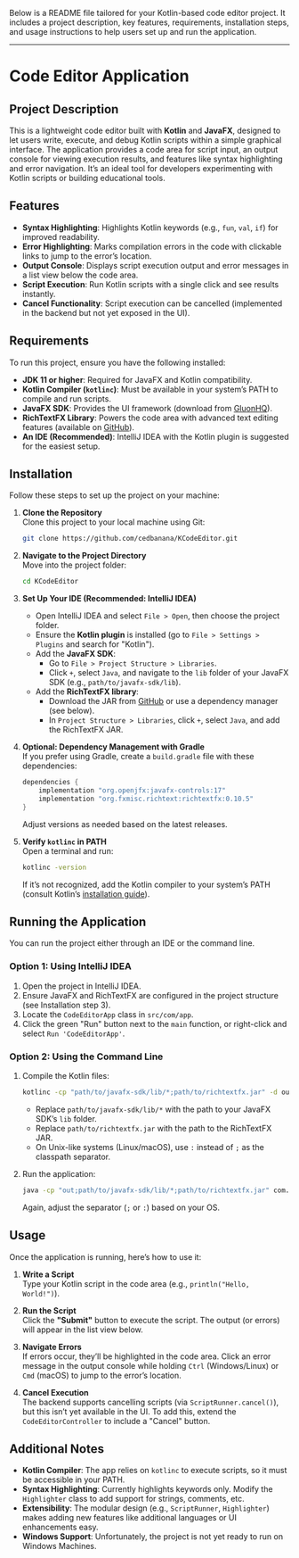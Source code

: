 Below is a README file tailored for your Kotlin-based code editor project. It includes a project description, key features, requirements, installation steps, and usage instructions to help users set up and run the application.

---

# Code Editor Application

## Project Description

This is a lightweight code editor built with **Kotlin** and **JavaFX**, designed to let users write, execute, and debug Kotlin scripts within a simple graphical interface. The application provides a code area for script input, an output console for viewing execution results, and features like syntax highlighting and error navigation. It’s an ideal tool for developers experimenting with Kotlin scripts or building educational tools.

## Features

- **Syntax Highlighting**: Highlights Kotlin keywords (e.g., `fun`, `val`, `if`) for improved readability.
- **Error Highlighting**: Marks compilation errors in the code with clickable links to jump to the error’s location.
- **Output Console**: Displays script execution output and error messages in a list view below the code area.
- **Script Execution**: Run Kotlin scripts with a single click and see results instantly.
- **Cancel Functionality**: Script execution can be cancelled (implemented in the backend but not yet exposed in the UI).

## Requirements

To run this project, ensure you have the following installed:

- **JDK 11 or higher**: Required for JavaFX and Kotlin compatibility.
- **Kotlin Compiler (`kotlinc`)**: Must be available in your system’s PATH to compile and run scripts.
- **JavaFX SDK**: Provides the UI framework (download from [GluonHQ](https://gluonhq.com/products/javafx/)).
- **RichTextFX Library**: Powers the code area with advanced text editing features (available on [GitHub](https://github.com/FXMisc/RichTextFX)).
- **An IDE (Recommended)**: IntelliJ IDEA with the Kotlin plugin is suggested for the easiest setup.

## Installation

Follow these steps to set up the project on your machine:

1. **Clone the Repository**  
   Clone this project to your local machine using Git:
   ```sh
   git clone https://github.com/cedbanana/KCodeEditor.git
   ```
2. **Navigate to the Project Directory**  
   Move into the project folder:
   ```sh
   cd KCodeEditor
   ```

3. **Set Up Your IDE (Recommended: IntelliJ IDEA)**  
   - Open IntelliJ IDEA and select `File > Open`, then choose the project folder.
   - Ensure the **Kotlin plugin** is installed (go to `File > Settings > Plugins` and search for "Kotlin").
   - Add the **JavaFX SDK**:
     - Go to `File > Project Structure > Libraries`.
     - Click `+`, select `Java`, and navigate to the `lib` folder of your JavaFX SDK (e.g., `path/to/javafx-sdk/lib`).
   - Add the **RichTextFX library**:
     - Download the JAR from [GitHub](https://github.com/FXMisc/RichTextFX/releases) or use a dependency manager (see below).
     - In `Project Structure > Libraries`, click `+`, select `Java`, and add the RichTextFX JAR.

4. **Optional: Dependency Management with Gradle**  
   If you prefer using Gradle, create a `build.gradle` file with these dependencies:
   ```groovy
   dependencies {
       implementation "org.openjfx:javafx-controls:17"
       implementation "org.fxmisc.richtext:richtextfx:0.10.5"
   }
   ```
   Adjust versions as needed based on the latest releases.

5. **Verify `kotlinc` in PATH**  
   Open a terminal and run:
   ```sh
   kotlinc -version
   ```
   If it’s not recognized, add the Kotlin compiler to your system’s PATH (consult Kotlin’s [installation guide](https://kotlinlang.org/docs/command-line.html)).

## Running the Application

You can run the project either through an IDE or the command line.

### Option 1: Using IntelliJ IDEA
1. Open the project in IntelliJ IDEA.
2. Ensure JavaFX and RichTextFX are configured in the project structure (see Installation step 3).
3. Locate the `CodeEditorApp` class in `src/com/app`.
4. Click the green "Run" button next to the `main` function, or right-click and select `Run 'CodeEditorApp'`.

### Option 2: Using the Command Line
1. Compile the Kotlin files:
   ```sh
   kotlinc -cp "path/to/javafx-sdk/lib/*;path/to/richtextfx.jar" -d out src/com/app/*.kt
   ```
   - Replace `path/to/javafx-sdk/lib/*` with the path to your JavaFX SDK’s `lib` folder.
   - Replace `path/to/richtextfx.jar` with the path to the RichTextFX JAR.
   - On Unix-like systems (Linux/macOS), use `:` instead of `;` as the classpath separator.

2. Run the application:
   ```sh
   java -cp "out;path/to/javafx-sdk/lib/*;path/to/richtextfx.jar" com.app.CodeEditorApp
   ```
   Again, adjust the separator (`;` or `:`) based on your OS.

## Usage

Once the application is running, here’s how to use it:

1. **Write a Script**  
   Type your Kotlin script in the code area (e.g., `println("Hello, World!")`).

2. **Run the Script**  
   Click the **"Submit"** button to execute the script. The output (or errors) will appear in the list view below.

3. **Navigate Errors**  
   If errors occur, they’ll be highlighted in the code area. Click an error message in the output console while holding `Ctrl` (Windows/Linux) or `Cmd` (macOS) to jump to the error’s location.

4. **Cancel Execution**  
   The backend supports cancelling scripts (via `ScriptRunner.cancel()`), but this isn’t yet available in the UI. To add this, extend the `CodeEditorController` to include a "Cancel" button.

## Additional Notes

- **Kotlin Compiler**: The app relies on `kotlinc` to execute scripts, so it must be accessible in your PATH.
- **Syntax Highlighting**: Currently highlights keywords only. Modify the `Highlighter` class to add support for strings, comments, etc.
- **Extensibility**: The modular design (e.g., `ScriptRunner`, `Highlighter`) makes adding new features like additional languages or UI enhancements easy.
- **Windows Support**: Unfortunately, the project is not yet ready to run on Windows Machines.

